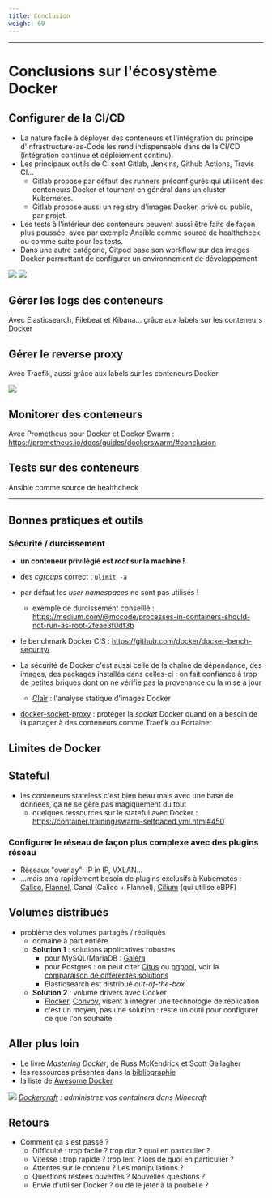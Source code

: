 ```yaml
---
title: Conclusion
weight: 60
---
```


<!-- # Docker en production -->

---

# Conclusions sur l'écosystème Docker

## Configurer de la CI/CD

- La nature facile à déployer des conteneurs et l'intégration du principe d'Infrastructure-as-Code les rend indispensable dans de la CI/CD (intégration continue et déploiement continu).
- Les principaux outils de CI sont Gitlab, Jenkins, Github Actions, Travis CI…
  - Gitlab propose par défaut des runners préconfigurés qui utilisent des conteneurs Docker et tournent en général dans un cluster Kubernetes.
  - Gitlab propose aussi un registry d'images Docker, privé ou public, par projet.
- Les tests à l'intérieur des conteneurs peuvent aussi être faits de façon plus poussée, avec par exemple Ansible comme source de healthcheck ou comme suite pour les tests.
- Dans une autre catégorie, Gitpod base son workflow sur des images Docker permettant de configurer un environnement de développement

![](../../images/devops/gitlab_workflow_example.png)
![](../../images/devops/pipeline_status.png)

## Gérer les logs des conteneurs

Avec Elasticsearch, Filebeat et Kibana… grâce aux labels sur les conteneurs Docker

## Gérer le reverse proxy

Avec Traefik, aussi grâce aux labels sur les conteneurs Docker

![](../../images/docker/traefik-architecture.png)

## Monitorer des conteneurs

Avec Prometheus pour Docker et Docker Swarm : https://prometheus.io/docs/guides/dockerswarm/#conclusion


## Tests sur des conteneurs

Ansible comme source de healthcheck

---

<!-- # Exemples de cas pratiques :

Présentation d'un workflow Docker, du développement à la production -->



## Bonnes pratiques et outils

### Sécurité / durcissement

- **un conteneur privilégié est _root_ sur la machine !**

- des _cgroups_ correct : `ulimit -a`


- par défaut les *user namespaces* ne sont pas utilisés !
  - exemple de durcissement conseillé : <https://medium.com/@mccode/processes-in-containers-should-not-run-as-root-2feae3f0df3b>

<!-- Exemple de renforcement :
```bash
vim /etc/docker/daemon.json
adduser docker-userns -s /bin/false
service docker restart
cat /etc/subuid
cat /etc/passwd
docker run -d -it alpine sh
docker ps
htop
``` -->

- le benchmark Docker CIS : <https://github.com/docker/docker-bench-security/>

- La sécurité de Docker c'est aussi celle de la chaîne de dépendance, des images, des packages installés dans celles-ci : on fait confiance à trop de petites briques dont on ne vérifie pas la provenance ou la mise à jour
  - [Clair](https://github.com/quay/clair) : l'analyse statique d'images Docker

- [docker-socket-proxy](https://github.com/Tecnativa/docker-socket-proxy) : protéger la *socket* Docker quand on a besoin de la partager à des conteneurs comme Traefik ou Portainer

    <!-- - alpine par exemple c'est uclibc donc un glibc recodé par un seul mec : y a des erreurs de compilation sur par exemple compilation d'une JVAPP java et on sait pas pourquoi : du coup l'argument de dire "c'est le même binaire de A à Z", à relativiser car alpine a pas du tout les mêmes binaires par exemplee t donc plus fragile -->

<!-- - Chroot : To be clear, this is NOT a vulnerability. The **root user is supposed to be able to change the root directory for the current process and for child processes**. Chroot only jails non-root processes. Wikipedia clearly summarises the limitations of chroot." Wikipédia : "On most systems, chroot contexts do not stack properly and chrooted programs with sufficient privileges may perform a second chroot to break out. To mitigate the risk of this security weakness, chrooted programs should relinquish root privileges as soon as practical after chrooting, or other mechanisms – such as FreeBSD jails – should be used instead. "
  > En gros chroot fait que changer le root, si on peut rechroot on peut rechroot. Aussi, pb. d'isolation network et IPC. si privilégié pour le faire (du coup tempérer le "filesystem-based" d'Unix)
  > http://pentestmonkey.net/blog/chroot-breakout-perl -->

<!-- - différence en sécurité des VM c'est qu'on s'appuie pour les VM sur un sandboxing au niveau matériel (failles dans IOMMU/VT-X/instrctions x84) (si l'on oublie qu'un soft comme virtualbox a une surface d'attaque plus grade, par exemple exploit sur driver carte réseau) et dans l'autre faille de kernel -->

<!-- - Exemple avec option profil seccomp -->

## Limites de Docker

## Stateful

- les conteneurs stateless c'est bien beau mais avec une base de données, ça ne se gère pas magiquement du tout
  - quelques ressources sur le stateful avec Docker : <https://container.training/swarm-selfpaced.yml.html#450>

### Configurer le réseau de façon plus complexe avec des plugins réseau

- Réseaux "overlay": IP in IP, VXLAN…
- …mais on a rapidement besoin de plugins exclusifs à Kubernetes : [Calico](https://github.com/projectcalico/calico), [Flannel](https://github.com/coreos/flannel/), Canal (Calico + Flannel), [Cilium](https://github.com/cilium/cilium) (qui utilise eBPF)

<!-- (parenthèse systemd : docker daemon et systemd en cocurrence pour être tous les deux des process d'init : pas possible de lancer un conteneur depuis systemd) (2e parenthèse : pid 1) -->

## Volumes distribués

- problème des volumes partagés / répliqués
  - domaine à part entière
  - **Solution 1** : solutions applicatives robustes
    - pour MySQL/MariaDB : [Galera](https://mariadb.com/kb/en/what-is-mariadb-galera-cluster/)
    - pour Postgres : on peut citer [Citus](https://hub.docker.com/r/citusdata/citus/) ou [pgpool](https://hub.docker.com/r/bitnami/pgpool/), voir la [comparaison de différentes solutions](https://wiki.postgresql.org/wiki/Replication,_Clustering,_and_Connection_Pooling)
    - Elasticsearch est distribué *out-of-the-box*
  - **Solution 2** : volume drivers avec Docker
    - [Flocker](https://flocker.readthedocs.io/en/latest/docker-integration/tutorial-swarm-compose.html), [Convoy](https://github.com/rancher/convoy), visent à intégrer une technologie de réplication
     - c'est un moyen, pas une solution : reste un outil pour configurer ce que l'on souhaite


## Aller plus loin

- Le livre _Mastering Docker_, de Russ McKendrick et Scott Gallagher
- les ressources présentes dans la [bibliographie](../../bibliographie)
- la liste de [Awesome Docker](https://github.com/veggiemonk/awesome-docker)

![](../../images/dockercraft.gif)
*[Dockercraft](https://github.com/docker/dockercraft) : administrez vos containers dans Minecraft*
## Retours

- Comment ça s'est passé ?
  - Difficulté : trop facile ? trop dur ? quoi en particulier ?
  - Vitesse : trop rapide ? trop lent ? lors de quoi en particulier ?
  - Attentes sur le contenu ? Les manipulations ?
  - Questions restées ouvertes ? Nouvelles questions ?
  - Envie d'utiliser Docker ? ou de le jeter à la poubelle ?


